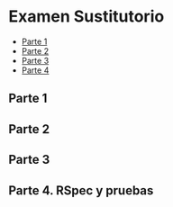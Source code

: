 # Examen Sustitutorio <!-- omit in toc -->

- [Parte 1](#parte-1)
- [Parte 2](#parte-2)
- [Parte 3](#parte-3)
- [Parte 4](#parte-4)


## Parte 1



## Parte 2


## Parte 3


## Parte 4. RSpec y pruebas